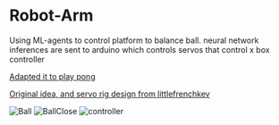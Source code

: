 # Robot-Arm
Using ML-agents to control platform to balance ball.
neural network inferences are sent to arduino which controls servos that control x box controller

[Adapted it to play pong](https://github.com/elmojesus/robot-arm-pong)

[Original idea, and servo rig design from littlefrenchkev](https://www.littlefrenchkev.com/xbox-controller-arm)

![Ball](Unity-Ball.gif)
![BallClose](Unity-BallClose.gif)
![controller](supercoolvideo.gif)
